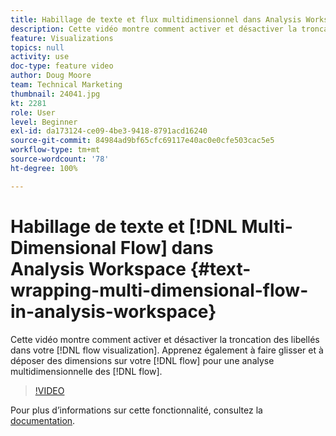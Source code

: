 ```yaml
---
title: Habillage de texte et flux multidimensionnel dans Analysis Workspace
description: Cette vidéo montre comment activer et désactiver la troncation des libellés dans votre visualisation des flux. Apprenez également à faire glisser et à déposer des dimensions sur votre flux pour une analyse multidimensionnelle des flux.
feature: Visualizations
topics: null
activity: use
doc-type: feature video
author: Doug Moore
team: Technical Marketing
thumbnail: 24041.jpg
kt: 2281
role: User
level: Beginner
exl-id: da173124-ce09-4be3-9418-8791acd16240
source-git-commit: 84984ad9bf65cfc69117e40ac0e0cfe503cac5e5
workflow-type: tm+mt
source-wordcount: '78'
ht-degree: 100%

---
```


# Habillage de texte et [!DNL Multi-Dimensional Flow] dans Analysis Workspace {#text-wrapping-multi-dimensional-flow-in-analysis-workspace}

Cette vidéo montre comment activer et désactiver la troncation des libellés dans votre [!DNL flow visualization]. Apprenez également à faire glisser et à déposer des dimensions sur votre [!DNL flow] pour une analyse multidimensionnelle des [!DNL flow].

>[!VIDEO](https://video.tv.adobe.com/v/327470/?quality=12&learn=on&captions=fre_fr)

Pour plus dʼinformations sur cette fonctionnalité, consultez la [documentation](https://experienceleague.adobe.com/docs/analytics/analyze/analysis-workspace/visualizations/fallout/fallout-flow.html?lang=fr).
